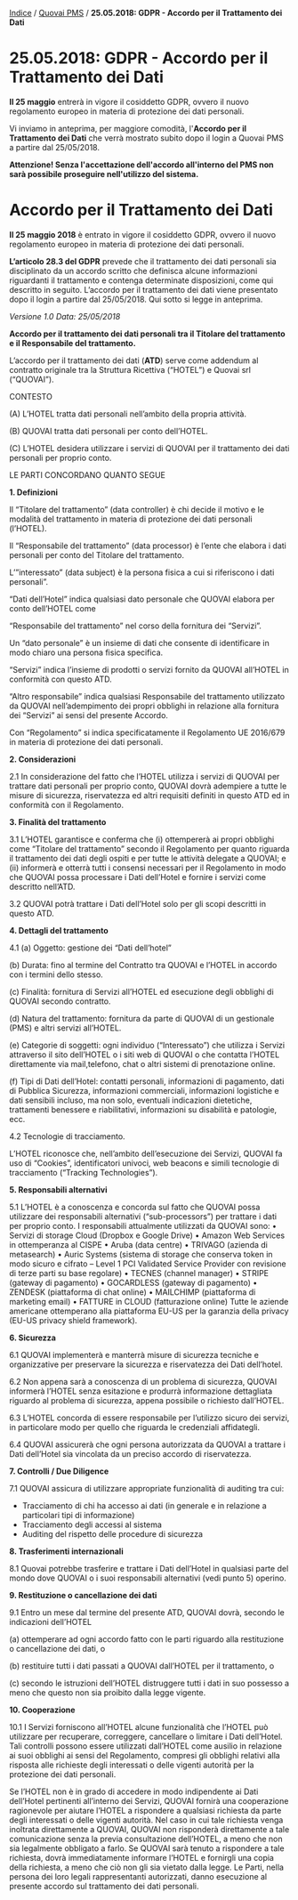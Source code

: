 [Indice](index.html) / [Quovai PMS](quovai-pms-it.md) / **25.05.2018: GDPR - Accordo per il Trattamento dei Dati**

# 25.05.2018: GDPR - Accordo per il Trattamento dei Dati

**Il 25 maggio** entrerà in vigore il cosiddetto GDPR, ovvero il nuovo regolamento europeo in materia di protezione dei dati personali.

Vi inviamo in anteprima, per maggiore comodità, l'**Accordo per il Trattamento dei Dati** che verrà mostrato subito dopo il login a Quovai PMS a partire dal 25/05/2018.

**Attenzione! Senza l'accettazione dell'accordo all'interno del PMS non sarà possibile proseguire nell'utilizzo del sistema.**

# Accordo per il Trattamento dei Dati

**Il 25 maggio 2018** è entrato in vigore il cosiddetto GDPR, ovvero il nuovo regolamento europeo in materia di protezione dei dati personali.

**L’articolo 28.3 del GDPR** prevede che il trattamento dei dati personali sia disciplinato da un accordo scritto che definisca alcune informazioni riguardanti il trattamento e contenga determinate disposizioni, come qui descritto in seguito. L’accordo per il trattamento dei dati viene presentato dopo il login a partire dal 25/05/2018. Qui sotto si legge in anteprima.

*Versione 1.0 Data: 25/05/2018*

**Accordo per il trattamento dei dati personali tra il Titolare del trattamento e il Responsabile del trattamento.**

L’accordo per il trattamento dei dati (**ATD**) serve come addendum al contratto originale tra la Struttura Ricettiva (“HOTEL”) e Quovai srl (“QUOVAI”).

CONTESTO

(A) L’HOTEL tratta dati personali nell’ambito della propria attività.

(B) QUOVAI tratta dati personali per conto dell’HOTEL.

(C) L’HOTEL desidera utilizzare i servizi di QUOVAI per il trattamento dei dati personali per proprio conto.

LE PARTI CONCORDANO QUANTO SEGUE

**1. Definizioni**

Il “Titolare del trattamento” (data controller) è chi decide il motivo e le modalità del trattamento in materia di protezione dei dati personali (l’HOTEL).

Il “Responsabile del trattamento” (data processor) è l’ente che elabora i dati personali per conto del Titolare del trattamento.

L’”interessato” (data subject) è la persona fisica a cui si riferiscono i dati personali”.

“Dati dell’Hotel” indica qualsiasi dato personale che QUOVAI elabora per conto dell’HOTEL come

“Responsabile del trattamento” nel corso della fornitura dei “Servizi”.

Un “dato personale” è un insieme di dati che consente di identificare in modo chiaro una persona fisica specifica.

“Servizi” indica l’insieme di prodotti o servizi fornito da QUOVAI all’HOTEL in conformità con questo ATD.

“Altro responsabile” indica qualsiasi Responsabile del trattamento utilizzato da QUOVAI nell’adempimento dei propri obblighi in relazione alla fornitura dei “Servizi” ai sensi del presente Accordo.

Con “Regolamento” si indica specificatamente il Regolamento UE 2016/679 in materia di protezione dei dati personali.

**2. Considerazioni**

2.1 In considerazione del fatto che l’HOTEL utilizza i servizi di QUOVAI per trattare dati personali per proprio conto, QUOVAI dovrà adempiere a tutte le misure di sicurezza, riservatezza ed altri requisiti definiti in questo ATD ed in conformità con il Regolamento.

**3. Finalità del trattamento**

3.1 L’HOTEL garantisce e conferma che (i) ottempererà ai propri obblighi come “Titolare del trattamento” secondo il Regolamento per quanto riguarda il trattamento dei dati degli ospiti e per tutte le attività delegate a QUOVAI; e (ii) informerà e otterrà tutti i consensi necessari per il Regolamento in modo che QUOVAI possa processare i Dati dell’Hotel e fornire i servizi come descritto nell’ATD.

3.2 QUOVAI potrà trattare i Dati dell’Hotel solo per gli scopi descritti in questo ATD.

**4. Dettagli del trattamento**

4.1
(a) Oggetto: gestione dei “Dati dell’hotel”

(b) Durata: fino al termine del Contratto tra QUOVAI e l’HOTEL in accordo con i termini dello stesso.

(c) Finalità: fornitura di Servizi all’HOTEL ed esecuzione degli obblighi di QUOVAI secondo contratto.

(d) Natura del trattamento: fornitura da parte di QUOVAI di un gestionale (PMS) e altri servizi all’HOTEL.

(e) Categorie di soggetti: ogni individuo (“Interessato”) che utilizza i Servizi attraverso il sito dell’HOTEL o i siti web di QUOVAI o che contatta l’HOTEL direttamente via mail,telefono, chat o altri sistemi di prenotazione online.

(f) Tipi di Dati dell’Hotel: contatti personali, informazioni di pagamento, dati di Pubblica Sicurezza, informazioni commerciali, informazioni logistiche e dati sensibili incluso, ma non solo, eventuali indicazioni dietetiche, trattamenti benessere e riabilitativi, informazioni su disabilità e patologie, ecc.

4.2 Tecnologie di tracciamento.

L’HOTEL riconosce che, nell’ambito dell’esecuzione dei Servizi, QUOVAI fa uso di “Cookies”, identificatori univoci, web beacons e simili tecnologie di tracciamento (“Tracking Technologies”).

**5. Responsabili alternativi**

5.1 L’HOTEL è a conoscenza e concorda sul fatto che QUOVAI possa utilizzare dei responsabili alternativi (“sub-processors”) per trattare i dati per proprio conto. I responsabili attualmente utilizzati da QUOVAI sono: • Servizi di storage Cloud (Dropbox e Google Drive) • Amazon Web Services in ottemperanza al CISPE • Aruba (data centre) • TRIVAGO (azienda di metasearch) • Auric Systems (sistema di storage che conserva token in modo sicuro e cifrato – Level 1 PCI Validated Service Provider con revisione di terze parti su base regolare) • TECNES (channel manager) • STRIPE (gateway di pagamento) • GOCARDLESS (gateway di pagamento) • ZENDESK (piattaforma di chat online) • MAILCHIMP (piattaforma di marketing email) • FATTURE in CLOUD (fatturazione online) Tutte le aziende americane ottemperano alla piattaforma EU-US per la garanzia della privacy (EU-US privacy shield framework).

**6. Sicurezza**

6.1 QUOVAI implementerà e manterrà misure di sicurezza tecniche e organizzative per preservare la sicurezza e riservatezza dei Dati dell’hotel.

6.2 Non appena sarà a conoscenza di un problema di sicurezza, QUOVAI informerà l’HOTEL senza esitazione e produrrà informazione dettagliata riguardo al problema di sicurezza, appena possibile o richiesto dall’HOTEL.

6.3 L’HOTEL concorda di essere responsabile per l’utilizzo sicuro dei servizi, in particolare modo per quello che riguarda le credenziali affidategli.

6.4 QUOVAI assicurerà che ogni persona autorizzata da QUOVAI a trattare i Dati dell’Hotel sia vincolata da un preciso accordo di riservatezza.

**7. Controlli / Due Diligence**

7.1 QUOVAI assicura di utilizzare appropriate funzionalità di auditing tra cui:

- Tracciamento di chi ha accesso ai dati (in generale e in relazione a particolari tipi di informazione)
- Tracciamento degli accessi al sistema
- Auditing del rispetto delle procedure di sicurezza

**8. Trasferimenti internazionali**

8.1 Quovai potrebbe trasferire e trattare i Dati dell’Hotel in qualsiasi parte del mondo dove QUOVAI o i suoi responsabili alternativi (vedi punto 5) operino.

**9. Restituzione o cancellazione dei dati**

9.1 Entro un mese dal termine del presente ATD, QUOVAI dovrà, secondo le indicazioni dell’HOTEL

(a) ottemperare ad ogni accordo fatto con le parti riguardo alla restituzione o cancellazione dei dati, o

(b) restituire tutti i dati passati a QUOVAI dall’HOTEL per il trattamento, o

(c) secondo le istruzioni dell’HOTEL distruggere tutti i dati in suo possesso a meno che questo non sia proibito dalla legge vigente.

**10. Cooperazione**

10.1 I Servizi forniscono all’HOTEL alcune funzionalità che l’HOTEL può utilizzare per recuperare, correggere, cancellare o limitare i Dati dell’Hotel. Tali controlli possono essere utilizzati dall’HOTEL come ausilio in relazione ai suoi obblighi ai sensi del Regolamento, compresi gli obblighi relativi alla risposta alle richieste degli interessati o delle vigenti autorità per la protezione dei dati personali.

Se l’HOTEL non è in grado di accedere in modo indipendente ai Dati dell’Hotel pertinenti all’interno dei Servizi, QUOVAI fornirà una cooperazione ragionevole per aiutare l’HOTEL a rispondere a qualsiasi richiesta da parte degli interessati o delle vigenti autorità. Nel caso in cui tale richiesta venga inoltrata direttamente a QUOVAI, QUOVAI non risponderà direttamente a tale comunicazione senza la previa consultazione dell’HOTEL, a meno che non sia legalmente obbligato a farlo. Se QUOVAI sarà tenuto a rispondere a tale richiesta, dovrà immediatamente informare l’HOTEL e fornirgli una copia della richiesta, a meno che ciò non gli sia vietato dalla legge. Le Parti, nella persona dei loro legali rappresentanti autorizzati, danno esecuzione al presente accordo sul trattamento dei dati personali.
